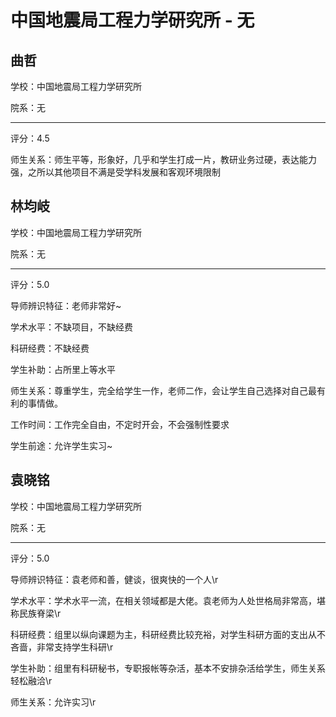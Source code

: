 # 中国地震局工程力学研究所 - 无

## 曲哲

学校：中国地震局工程力学研究所

院系：无

* * *

评分：4.5

师生关系：师生平等，形象好，几乎和学生打成一片，教研业务过硬，表达能力强，之所以其他项目不满是受学科发展和客观环境限制

## 林均岐

学校：中国地震局工程力学研究所

院系：无

* * *

评分：5.0

导师辨识特征：老师非常好~

学术水平：不缺项目，不缺经费

科研经费：不缺经费

学生补助：占所里上等水平

师生关系：尊重学生，完全给学生一作，老师二作，会让学生自己选择对自己最有利的事情做。

工作时间：工作完全自由，不定时开会，不会强制性要求

学生前途：允许学生实习~

## 袁晓铭

学校：中国地震局工程力学研究所

院系：无

* * *

评分：5.0

导师辨识特征：袁老师和善，健谈，很爽快的一个人\r

学术水平：学术水平一流，在相关领域都是大佬。袁老师为人处世格局非常高，堪称民族脊梁\r

科研经费：组里以纵向课题为主，科研经费比较充裕，对学生科研方面的支出从不吝啬，非常支持学生科研\r

学生补助：组里有科研秘书，专职报帐等杂活，基本不安排杂活给学生，师生关系轻松融洽\r

师生关系：允许实习\r